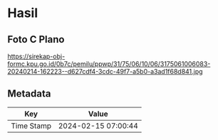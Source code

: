 # Hasil

## Foto C Plano

https://sirekap-obj-formc.kpu.go.id/0b7c/pemilu/ppwp/31/75/06/10/06/3175061006083-20240214-162223--d627cdf4-3cdc-49f7-a5b0-a3ad1f68d841.jpg


## Metadata

| Key        | Value               |
| ---------- | ------------------- |
| Time Stamp | 2024-02-15 07:00:44 |



